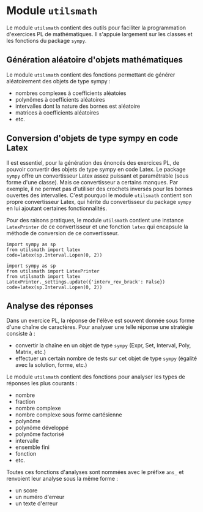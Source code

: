 # Module `utilsmath`

Le module `utilsmath` contient des outils pour faciliter la programmation d'exercices PL de mathématiques. Il s'appuie largement sur les classes et les fonctions du package `sympy`.

## Génération aléatoire d'objets mathématiques

Le module `utilsmath` contient des fonctions permettant de générer aléatoirement des objets de type sympy :
- nombres complexes à coefficients aléatoies
- polynômes à coefficients aléatoires
- intervalles dont la nature des bornes est aléatoire
- matrices à coefficients aléatoires
- etc.

## Conversion d'objets de type sympy en code Latex

Il est essentiel, pour la génération des énoncés des exercices PL, de pouvoir convertir des objets de type sympy en code Latex. Le package `sympy` offre un convertisseur Latex assez puissant et paramétrable (sous forme d'une classe). Mais ce convertisseur a certains manques. Par exemple, il ne permet pas d'utiliser des crochets inversés pour les bornes ouvertes des intervalles. C'est pourquoi le module `utilsmath` contient son propre convertisseur Latex, qui hérite du convertisseur du package `sympy` en lui ajoutant certaines fonctionnalités.

Pour des raisons pratiques, le module `utilsmath` contient une instance `LatexPrinter` de ce convertisseur et une fonction `latex` qui encapsule la méthode de conversion de ce convertisseur.

~~~~
import sympy as sp
from utilsmath import latex
code=latex(sp.Interval.Lopen(0, 2))
~~~~

~~~~
import sympy as sp
from utilsmath import LatexPrinter
from utilsmath import latex
LatexPrinter._settings.update({'interv_rev_brack': False})
code=latex(sp.Interval.Lopen(0, 2))
~~~~

## Analyse des réponses

Dans un exercice PL, la réponse de l'élève est souvent donnée sous forme d'une chaîne de caractères. Pour analyser une telle réponse une stratégie consiste à :
- convertir la chaîne en un objet de type `sympy` (Expr, Set, Interval, Poly, Matrix, etc.)
- effectuer un certain nombre de tests sur cet objet de type `sympy` (égalité avec la solution, forme, etc.)

Le module `utilsmath` contient des fonctions pour analyser les types de réponses les plus courants :
- nombre
- fraction
- nombre complexe
- nombre complexe sous forme cartésienne
- polynôme
- polynôme développé
- polynôme factorisé
- intervalle
- ensemble fini
- fonction
- etc.

Toutes ces fonctions d'analyses sont nommées avec le préfixe `ans_` et renvoient leur analyse sous la même forme :
- un score
- un numéro d'erreur
- un texte d'erreur

